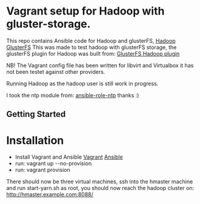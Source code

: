 Vagrant setup for Hadoop with gluster-storage.
==============================================

This repo contains Ansible code for Hadoop and glusterFS,
[Hadoop](https://hadoop.apache.org/)
[GlusterFS](https://www.gluster.org/)
This was made to test hadoop with glusterFS storage, the glusterFS plugin
for Hadoop was built from:
[GlusterFS Hadoop plugin](https://github.com/gluster/glusterfs-hadoop)

NB! The Vagrant config file has been written for libvirt and Virtualbox it has
not been testet against other providers.

Running Hadoop as the hadoop user is still work in progress.

I took the ntp module from:
[ansible-role-ntp](https://github.com/resmo/ansible-role-ntp)
thanks :)

Getting Started
---------------

# Installation
* Install Vagrant and Ansible
[Vagrant](https://docs.vagrantup.com/v2/installation/)
[Ansible](http://docs.ansible.com/ansible/intro_installation.html)
* run: vagrant up --no-provision
* run: vagrant provision

There should now be three virtual machines, ssh into the hmaster machine
and run start-yarn.sh as root, you should now reach the hadoop cluster on:
http://hmaster.example.com:8088/

